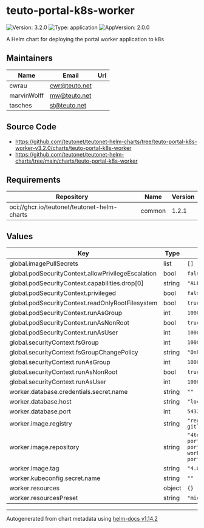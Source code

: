 # teuto-portal-k8s-worker

![Version: 3.2.0](https://img.shields.io/badge/Version-3.2.0-informational?style=flat-square) ![Type: application](https://img.shields.io/badge/Type-application-informational?style=flat-square) ![AppVersion: 2.0.0](https://img.shields.io/badge/AppVersion-2.0.0-informational?style=flat-square)

A Helm chart for deploying the portal worker application to k8s

## Maintainers

| Name | Email | Url |
| ---- | ------ | --- |
| cwrau | <cwr@teuto.net> |  |
| marvinWolff | <mw@teuto.net> |  |
| tasches | <st@teuto.net> |  |

## Source Code

* <https://github.com/teutonet/teutonet-helm-charts/tree/teuto-portal-k8s-worker-v3.2.0/charts/teuto-portal-k8s-worker>
* <https://github.com/teutonet/teutonet-helm-charts/tree/main/charts/teuto-portal-k8s-worker>

## Requirements

| Repository | Name | Version |
|------------|------|---------|
| oci://ghcr.io/teutonet/teutonet-helm-charts | common | 1.2.1 |

## Values

| Key | Type | Default | Description |
|-----|------|---------|-------------|
| global.imagePullSecrets | list | `[]` |  |
| global.podSecurityContext.allowPrivilegeEscalation | bool | `false` |  |
| global.podSecurityContext.capabilities.drop[0] | string | `"ALL"` |  |
| global.podSecurityContext.privileged | bool | `false` |  |
| global.podSecurityContext.readOnlyRootFilesystem | bool | `true` |  |
| global.podSecurityContext.runAsGroup | int | `1000` |  |
| global.podSecurityContext.runAsNonRoot | bool | `true` |  |
| global.podSecurityContext.runAsUser | int | `1000` |  |
| global.securityContext.fsGroup | int | `1000` |  |
| global.securityContext.fsGroupChangePolicy | string | `"OnRootMismatch"` |  |
| global.securityContext.runAsGroup | int | `1000` |  |
| global.securityContext.runAsNonRoot | bool | `true` |  |
| global.securityContext.runAsUser | int | `1000` |  |
| worker.database.credentials.secret.name | string | `""` |  |
| worker.database.host | string | `"localhost"` |  |
| worker.database.port | int | `5432` |  |
| worker.image.registry | string | `"registry-gitlab.teuto.net"` |  |
| worker.image.repository | string | `"4teuto/dev/teuto-portal/teuto-portal-k8s-worker/teuto-portal-k8s-worker"` |  |
| worker.image.tag | string | `"4.0.0"` |  |
| worker.kubeconfig.secret.name | string | `""` |  |
| worker.resources | object | `{}` |  |
| worker.resourcesPreset | string | `"micro"` |  |

----------------------------------------------
Autogenerated from chart metadata using [helm-docs v1.14.2](https://github.com/norwoodj/helm-docs/releases/v1.14.2)
